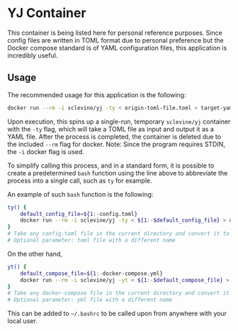 # YJ Container

This container is being listed here for personal reference purposes. Since config files are written in TOML format due to personal preference but the Docker compose standard is of YAML configuration files, this application is incredibly useful.

## Usage

The recommended usage for this application is the following:

```bash
docker run --rm -i sclevine/yj -ty < origin-toml-file.toml > target-yaml-file.yml
```

Upon execution, this spins up a single-run, temporary `sclevine/yj` container with the `-ty` flag, which will take a TOML file as input and output it as a YAML file. After the process is completed, the container is deleted due to the included `--rm` flag for docker. Note: Since the program requires STDIN, the `-i` docker flag is used.

To simplify calling this process, and in a standard form, it is possible to create a predetermined `bash` function using the line above to abbreviate the process into a single call, such as `ty` for example.

An example of such `bash` function is the following:


```bash
ty() {
    default_config_file=${1:-config.toml}
    docker run --rm -i sclevine/yj -ty < ${1:-$default_config_file} > docker-compose.yml
}
# Take any config.toml file in the current directory and convert it to yaml.
# Optional parameter: toml file with a different name
```

On the other hand,

```bash
yt() {
    default_compose_file=${1:-docker-compose.yml}
    docker run --rm -i sclevine/yj -yt < ${1:-$default_compose_file} > decomposed.toml
}
# Take any docker-compose file in the current directory and convert it to TOML.
# Optional parameter: yml file with a different name
```

This can be added to `~/.bashrc` to be called upon from anywhere with your local user.

